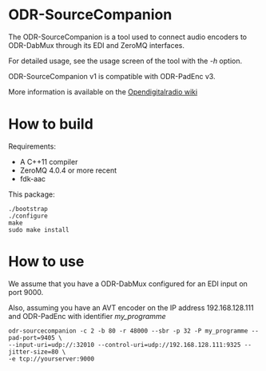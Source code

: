 ODR-SourceCompanion
===================

The ODR-SourceCompanion is a tool used to connect audio encoders to
ODR-DabMux through its EDI and ZeroMQ interfaces.

For detailed usage, see the usage screen of the tool with the *-h* option.

ODR-SourceCompanion v1 is compatible with ODR-PadEnc v3.

More information is available on the
[Opendigitalradio wiki](http://opendigitalradio.org)

How to build
=============

Requirements:

* A C++11 compiler
* ZeroMQ 4.0.4 or more recent
* fdk-aac

This package:

    ./bootstrap
    ./configure
    make
    sudo make install


How to use
==========

We assume that you have a ODR-DabMux configured for an EDI
input on port 9000.

Also, assuming you have an AVT encoder on the IP address 192.168.128.111 and ODR-PadEnc with identifier *my_programme*

    odr-sourcecompanion -c 2 -b 80 -r 48000 --sbr -p 32 -P my_programme --pad-port=9405 \
    --input-uri=udp://:32010 --control-uri=udp://192.168.128.111:9325 --jitter-size=80 \
    -e tcp://yourserver:9000

